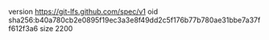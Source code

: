 version https://git-lfs.github.com/spec/v1
oid sha256:b40a780cb2e0895f19ec3a3e8f49dd2c5f176b77b780ae31bbe7a37ff612f3a6
size 2200
